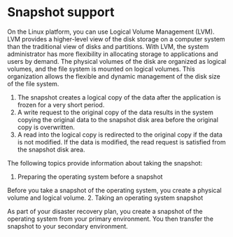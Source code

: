 # Snapshot support

On the Linux platform, you can use Logical Volume Management (LVM). LVM provides a higher-level
view of the disk storage on a computer system than the traditional view of disks and partitions.
With LVM, the system administrator has more flexibility in allocating storage to applications and
users by demand. The physical volumes of the disk are organized as logical volumes, and the file
system is mounted on logical volumes. This organization allows the flexible and dynamic management
of the disk size of the file system.

1. The snapshot creates a logical copy of the data after the application is frozen for a very short
period.
2. A write request to the original copy of the data results in the system copying the original data
to the snapshot disk area before the original copy is overwritten.
3. A read into the logical copy is redirected to the original copy if the data is not modified. If
the data is modified, the read request is satisfied from the snapshot disk area.

The following topics provide information about taking the snapshot:

1. Preparing the operating system before a snapshot

Before you take a snapshot of the operating system, you create a physical volume and logical volume.
2. Taking an operating system snapshot

As part of your disaster recovery plan, you create a snapshot of the operating system from your primary environment. You then transfer the snapshot to your secondary environment.